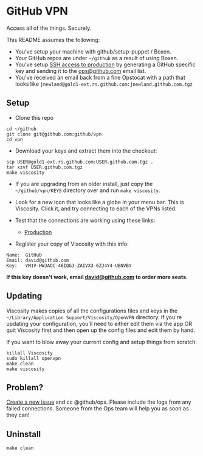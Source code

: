 # GitHub VPN

Access all of the things. Securely.

This README assumes the following:

* You've setup your machine with github/setup-puppet / Boxen.
* Your GitHub repos are under `~/github` as a result of using Boxen.
* You've setup [SSH access to production](https://cerebro.githubapp.com/articles/production-shell-access) by generating a GitHub specific key and sending it to the ops@github.com email list.
* You've received an email back from a fine Opstocat with a path that looks like `jnewland@gold1-ext.rs.github.com:jnewland.github.com.tgz`

## Setup

* Clone this repo

```
cd ~/github
git clone git@github.com:github/vpn
cd vpn
```

* Download your keys and extract them into the checkout:

```
scp USER@gold1-ext.rs.github.com:USER.github.com.tgz .
tar xzvf USER.github.com.tgz
make viscosity
```

* If you are upgrading from an older install, just copy the `~/github/vpn/KEYS` directory over and run `make viscosity`.

* Look for a new icon that looks like a globe in your menu bar. This is Viscosity. Click it, and try connecting to each of the VPNs listed.

* Test that the connections are working using these links:

  * [Production](http://aux1.rs.github.com:9292/)

* Register your copy of Viscosity with this info:

```
Name:  GitHub
Email: david@github.com
Key:   VM1V-HWJAOC-46IQGJ-ZAIVX3-6ZJ4Y4-UBNVBY
```

**If this key doesn't work, email david@github.com to order more seats.**

## Updating

Viscosity makes copies of all the configurations files and keys in the
`~/Library/Application Support/Viscosity/OpenVPN` directory. If you're
updating your configuration, you'll need to either edit them via the
app OR quit Viscosity first and then open up the config files and edit them
by hand.

If you want to blow away your current config and setup things from scratch:

    killall Viscosity
    sudo killall openvpn
    make clean
    make viscosity

## Problem?

[Create a new issue](https://github.com/github/vpn/issues/new) and cc @github/ops.
Please include the logs from any failed connections. Someone from the Ops team
will help you as soon as they can!

## Uninstall

    make clean
